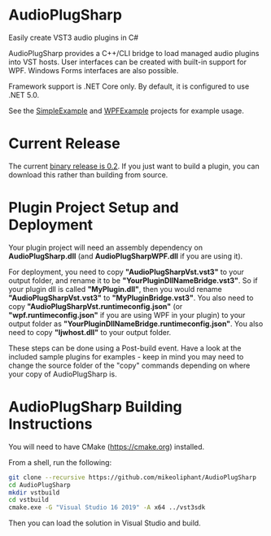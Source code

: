 # AudioPlugSharp
Easily create VST3 audio plugins in C#

AudioPlugSharp provides a C++/CLI bridge to load managed audio plugins into VST hosts. User interfaces can be created with built-in support for WPF. Windows Forms interfaces are also possible.

Framework support is .NET Core only. By default, it is configured to use .NET 5.0.

See the [SimpleExample](https://github.com/mikeoliphant/AudioPlugSharp/blob/master/SimpleExample/SimpleExamplePlugin.cs) and [WPFExample](https://github.com/mikeoliphant/AudioPlugSharp/blob/master/WPFExample/WPFExamplePlugin.cs) projects for example usage.

# Current Release

The current [binary release is 0.2](https://github.com/mikeoliphant/AudioPlugSharp/releases/tag/v0.2). If you just want to build a plugin, you can download this rather than building from source.

# Plugin Project Setup and Deployment

Your plugin project will need an assembly dependency on **AudioPlugSharp.dll** (and **AudioPlugSharpWPF.dll** if you are using it).

For deployment, you need to copy **"AudioPlugSharpVst.vst3"** to your output folder, and rename it to be **"YourPluginDllNameBridge.vst3"**. So if your plugin dll is called **"MyPlugin.dll"**, then you would rename **"AudioPlugSharpVst.vst3"** to **"MyPluginBridge.vst3"**. You also need to copy **"AudioPlugSharpVst.runtimeconfig.json"** (or **"wpf.runtimeconfig.json"** if you are using WPF in your plugin) to your output folder as **"YourPluginDllNameBridge.runtimeconfig.json"**. You also need to copy **"Ijwhost.dll"** to your output folder.
  
These steps can be done using a Post-build event. Have a look at the included sample plugins for examples - keep in mind you may need to change the source folder of the "copy" commands depending on where your copy of AudioPlugSharp is.

# AudioPlugSharp Building Instructions

You will need to have CMake (https://cmake.org) installed.

From a shell, run the following:

```bash
git clone --recursive https://github.com/mikeoliphant/AudioPlugSharp
cd AudioPlugSharp
mkdir vstbuild
cd vstbuild
cmake.exe -G "Visual Studio 16 2019" -A x64 ../vst3sdk
```

Then you can load the solution in Visual Studio and build.
